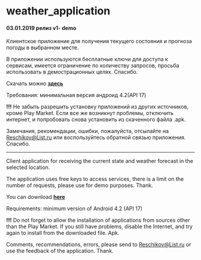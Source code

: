 # weather_application
#### 03.01.2019  релиз  v1- demo

Клиентское приложение для получения текущего состояния и прогноза погоды в выбранном месте.

В приложении используются бесплатные ключи для доступа к сервисам, имеется ограничение по количеству запросов, 
просьба использовать в демострационных целях. Спасибо.
 
Скачать можно [**здесь**](https://cloud.mail.ru/public/2SSL/aaarF1zPn)

Требования: минимальная версия андроид 4.2(API 17)

**!!!** Не забыть разрешить установку приложений из других источников, кроме Play Market.
Если все же возникнут проблемы, отключить интернет, и попробовать снова установить из скаченного файла .apk.

Замечания, рекомендации, ошибки, пожалуйста, отсылайте на Reschikov@List.ru или воспользуйтесь обратной связью приложения. Спасибо.
********************
Client application for receiving the current state and weather forecast in the selected location.

The application uses free keys to access services, there is a limit on the number of requests,
please use for demo purposes. Thank.
 
You can download [**here**](https://cloud.mail.ru/public/2SSL/aaarF1zPn)

Requirements: minimum version of Android 4.2 (API 17)

**!!!** Do not forget to allow the installation of applications from sources other than the Play Market.
If you still have problems, disable the Internet, and try again to install from the downloaded file. Apk.

Comments, recommendations, errors, please send to Reschikov@List.ru or use the feedback of the application. Thank.
